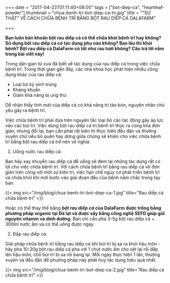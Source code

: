 +++
date = "2017-04-23T01:11:40+08:00"
tags = ["bot-diep-ca", "heartleaf-powder"]
thumbnail = "chua-benh-tri-bot-diep-ca-tn.jpg"
title = "\"SỰ THẬT\" VỀ CÁCH CHỮA BỆNH TRĨ BẰNG BỘT RAU DIẾP CÁ DALAFARM"

+++

**Bạn luôn băn khoăn bột rau diếp cá có thể chữa khỏi bệnh trĩ hay không? Sử dụng bột rau diếp cá có tác dụng phụ nào không? Bao lâu thì khỏi bệnh? 
Bột rau diếp cá DalaFarm có tốt như rau tươi không? Câu trả lời nằm trong bài viết này!**<!--more-->
 
Trong dân gian từ xưa đã biết về tác dụng của rau diếp cá trong việc chữa bệnh trĩ. Trong thời gian gần đây, các nhà khoa học phát hiện nhiều công dụng khác của rau diếp cá:
* Loại bỏ ký sinh trùng
* Kháng khuẩn
* Giảm khả năng bị ung thư
 
Dễ nhận thấy tính mát của diếp cá có khả năng trị táo bón, nguyên nhân chủ yếu gây ra bệnh trĩ. 

Việc chữa bệnh trĩ phải dựa trên nguyên tắc loại bỏ các tác động gây áp lực vào các búi trĩ. 
Việc dùng bột rau diếp cá trị bệnh trĩ thực ra cũng khá đơn giản, nhưng đổi lại, bạn cần phải rất kiên trì thực hiện đều đặn và thường xuyên chứ nếu bỏ quên hay dừng giữa chừng sẽ khiến cho việc chữa bệnh trĩ bằng bột rau diếp cá trở nên vô nghĩa. 

1) Uống nước rau diếp cá:

Bạn hãy xay nhuyễn rau diếp cá để uống sẽ đem lại những tác dụng rất có lợi cho việc chữa bệnh trĩ. Với cách chữa bệnh trĩ bằng rau diếp cá vô đơn giản trên công với một sự kiên trì, việc hạn chế nguy cơ phát triển bệnh trĩ và chữa khỏi khi mới bước vào giai đoạn đầu của bệnh nằm chắc trong tay bạn.  

{{< img src="/img/blog/chua-benh-tri-bot-diep-ca-1.jpg" title="Rau diếp cá chữa bệnh trĩ" >}}
 
Hoặc có thể thay thế bằng **_bột rau diếp cá_ của DalaFarm được trồng bằng phương pháp organic tại Đà lạt và được sấy bằng công nghệ SEFD giúp giữ nguyên vitamin và dinh dưỡng**. 
Bạn chỉ cần pha 3-5g bột rau diếp cá + 300ml nước ấm và có thể uống được ngay. 
 
2) Đắp rau diếp cá:
 
Giải pháp chữa bệnh trĩ bằng rau diếp cá khi búi trĩ bị sa ra khỏi hậu môn - hãy pha 10-20g bột rau diếp cá pha với 1 chút nước ấm cho sệt lại rồi đắp lên hậu môn, chỗ búi trĩ bị sa rồi bang lại. Mỗi ngày thực hiện 1 lần, thường xuyên và đều đặn để phương pháp này phát huy tác dụng hiệu quả nhất. 

{{< img src="/img/blog/chua-benh-tri-bot-diep-ca-2.jpg" title="Rau diếp cá chữa bệnh trĩ" >}}
